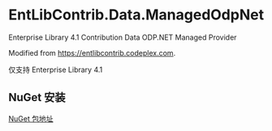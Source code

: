 # EntLibContrib.Data.ManagedOdpNet

Enterprise Library 4.1 Contribution Data ODP.NET Managed Provider

Modified from https://entlibcontrib.codeplex.com.

仅支持 Enterprise Library 4.1

## NuGet 安装

[NuGet 包地址](https://www.nuget.org/packages/EntLibContrib.Data.ManagedOdpNet)


